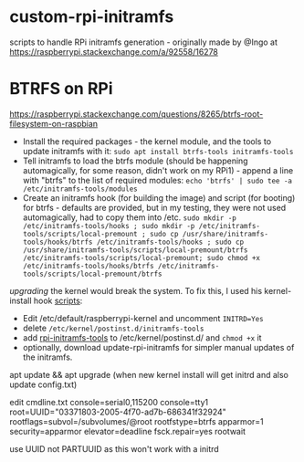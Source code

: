 # custom-rpi-initramfs
scripts to handle RPi initramfs generation - originally made by @Ingo at https://raspberrypi.stackexchange.com/a/92558/16278 

# BTRFS on RPi
https://raspberrypi.stackexchange.com/questions/8265/btrfs-root-filesystem-on-raspbian

- Install the required packages - the kernel module, and the tools to update initramfs with it: `sudo apt install btrfs-tools initramfs-tools`
- Tell initramfs to load the btrfs module (should be happening automagically, for some reason, didn't work on my RPi1) - append a line with "btrfs" to the list of required modules: `echo 'btrfs' | sudo tee -a /etc/initramfs-tools/modules`
- Create an initramfs hook (for building the image) and script (for booting) for btrfs - defaults are provided, but in my testing, they were not used automagically, had to copy them into /etc. `sudo mkdir -p /etc/initramfs-tools/hooks ; sudo mkdir -p /etc/initramfs-tools/scripts/local-premount ; sudo cp /usr/share/initramfs-tools/hooks/btrfs /etc/initramfs-tools/hooks ; sudo cp /usr/share/initramfs-tools/scripts/local-premount/btrfs /etc/initramfs-tools/scripts/local-premount; sudo chmod +x /etc/initramfs-tools/hooks/btrfs /etc/initramfs-tools/scripts/local-premount/btrfs`

*upgrading* the kernel would break the system. To fix this, I used his kernel-install hook [scripts](https://raspberrypi.stackexchange.com/a/92558/16278):
  - Edit /etc/default/raspberrypi-kernel and uncomment `INITRD=Yes`
  - delete `/etc/kernel/postinst.d/initramfs-tools`
  - add [rpi-initramfs-tools](https://github.com/Piskvor/custom-rpi-initramfs/blob/master/etc/kernel/postinst.d/rpi-initramfs-tools) to /etc/kernel/postinst.d/ and `chmod +x` it
  - optionally, download update-rpi-initramfs for simpler manual updates of the initramfs. 

apt update && apt upgrade (when new kernel install will get initrd and also update config.txt)

edit cmdline.txt
console=serial0,115200 console=tty1 root=UUID="03371803-2005-4f70-ad7b-686341f32924" rootflags=subvol=/subvolumes/@root rootfstype=btrfs apparmor=1 security=apparmor elevator=deadline fsck.repair=yes rootwait

use UUID not PARTUUID as this won't work with a initrd

